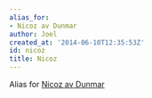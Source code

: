 ```yaml
---
alias_for:
- Nicoz av Dunmar
author: Joel
created_at: '2014-06-10T12:35:53Z'
id: nicoz
title: Nicoz
---
```

Alias for [Nicoz av Dunmar]

  [Nicoz av Dunmar]: Nicoz_av_Dunmar
